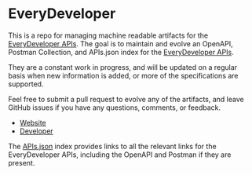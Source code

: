 # EveryDeveloperThis is a repo for managing machine readable artifacts for the [EveryDeveloper APIs](http://everydeveloper.com/). The goal is to maintain and evolve an OpenAPI, Postman Collection, and APIs.json index for the [EveryDeveloper APIs](http://everydeveloper.com/).They are a constant work in progress, and will be updated on a regular basis when new information is added, or more of the specifications are supported.Feel free to submit a pull request to evolve any of the artifacts, and leave GitHub issues if you have any questions, comments, or feedback.- [Website](http://everydeveloper.com/)- [Developer](http://everydeveloper.com/)The [APIs.json](https://github.com/api-evangelist/everydeveloper/blob/master/apis.json) index provides links to all the relevant links for the EveryDeveloper APIs, including the OpenAPI and Postman if they are present.